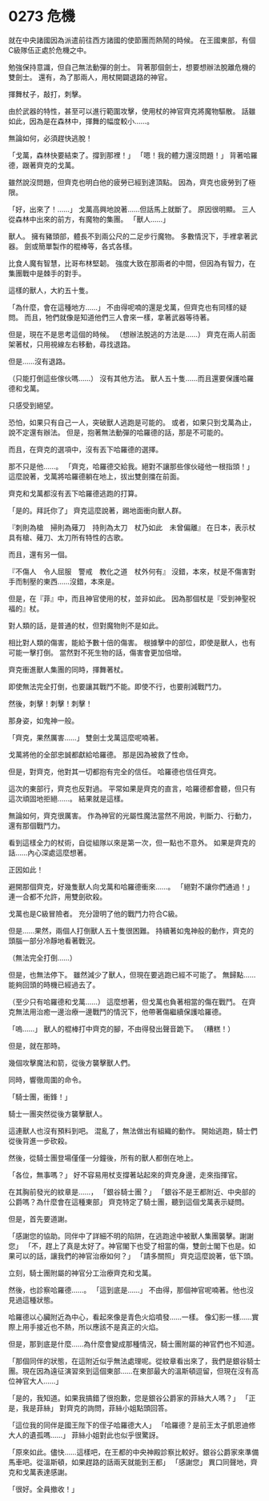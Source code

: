 # 0273 危機

就在中央諸國因為派遣前往西方諸國的使節團而熱鬧的時候。
在王國東部，有個C級隊伍正處於危機之中。

勉強保持意識，但自己無法動彈的劍士。
背著那個劍士，想要想辦法脫離危機的雙劍士。
還有，為了那兩人，用杖開闢退路的神官。

揮舞杖子，敲打，刺擊。

由於武器的特性，甚至可以進行範圍攻擊，使用杖的神官齊克將魔物驅散。
話雖如此，因為是在森林中，揮舞的幅度較小……。

無論如何，必須趕快逃脫！

「戈萬，森林快要結束了。撐到那裡！」
「嗯！我的體力還沒問題！」
背著哈羅德，跟著齊克的戈萬。

雖然說沒問題，但齊克也明白他的疲勞已經到達頂點。
因為，齊克也疲勞到了極限。

「好，出來了！……」
戈萬高興地說著……但話馬上就斷了。
原因很明顯。
三人從森林中出來的前方，有魔物的集團。
「獸人……」

獸人。
擁有豬頭部，體長不到兩公尺的二足步行魔物。
多數情況下，手裡拿著武器。
劍或簡單製作的棍棒等，各式各樣。

比食人魔有智慧，比哥布林堅韌。
強度大致在那兩者的中間，但因為有智力，在集團戰中是棘手的對手。

這樣的獸人，大約五十隻。

「為什麼，會在這種地方……」
不由得呢喃的還是戈萬，但齊克也有同樣的疑問。
而且，牠們就像是知道他們三人會來一樣，拿著武器等待著。

但是，現在不是思考這個的時候。
（想辦法脫逃的方法是……）
齊克在兩人前面架著杖，只用視線左右移動，尋找退路。

但是……沒有退路。

（只能打倒這些傢伙嗎……）
沒有其他方法。
獸人五十隻……而且還要保護哈羅德和戈萬。

只感受到絕望。

恐怕，如果只有自己一人，突破獸人逃跑是可能的。
或者，如果只到戈萬為止，說不定還有辦法。
但是，抱著無法動彈的哈羅德的話，那是不可能的。

而且，在齊克的選項中，沒有丟下哈羅德的選擇。

那不只是他……。
「齊克，哈羅德交給我。絕對不讓那些傢伙碰他一根指頭！」
這麼說著，戈萬將哈羅德躺在地上，拔出雙劍擋在前面。

齊克和戈萬都沒有丟下哈羅德逃跑的打算。

「是的。拜託你了」
齊克這麼說著，踢地面衝向獸人群。

『刺則為槍　掃則為薙刀　持則為太刀　杖乃如此　未曾偏離』
在日本，表示杖具有槍、薙刀、太刀所有特性的古歌。

而且，還有另一個。

『不傷人　令人屈服　警戒　教化之道　杖外何有』
沒錯，本來，杖是不傷害對手而制壓的東西……沒錯，本來是。

但是，在『菲』中，而且神官使用的杖，並非如此。
因為那個杖是『受到神聖祝福的』杖。

對人類的話，是普通的杖，但對魔物則不是如此。

相比對人類的傷害，能給予數十倍的傷害。
根據擊中的部位，即使是獸人，也有可能一擊打倒。
當然對不死生物的話，傷害會更加倍增。

齊克衝進獸人集團的同時，揮舞著杖。

即使無法完全打倒，也要讓其戰鬥不能。即使不行，也要削減戰鬥力。

然後，刺擊！刺擊！刺擊！

那身姿，如鬼神一般。

「齊克，果然厲害……」
雙劍士戈萬這麼呢喃著。

戈萬將他的全部忠誠都獻給哈羅德。
那是因為被救了性命。

但是，對齊克，他對其一切都抱有完全的信任。
哈羅德也信任齊克。

這次的東部行，齊克也反對過。
平常如果是齊克的直言，哈羅德都會聽，但只有這次頑固地拒絕……。
結果就是這樣。

無論如何，齊克很厲害。
作為神官的光屬性魔法當然不用說，判斷力、行動力，還有那個戰鬥力。

看到這樣全力的杖術，自從組隊以來是第一次，但一點也不意外。
如果是齊克的話……內心深處這麼想著。

正因如此！

避開那個齊克，好幾隻獸人向戈萬和哈羅德衝來……。
「絕對不讓你們通過！」
連一合都不允許，用雙劍砍殺。

戈萬也是C級冒險者。
充分證明了他的戰鬥力符合C級。

但是……果然，兩個人打倒獸人五十隻很困難。
持續著如鬼神般的動作，齊克的頭腦一部分冷靜地看著戰況。

（無法完全打倒……）

但是，也無法停下。
雖然減少了獸人，但現在要逃跑已經不可能了。
無歸點……能夠回頭的時機已經過去了。

（至少只有哈羅德和戈萬……）
這麼想著，但戈萬也負著相當的傷在戰鬥。
在齊克無法用治癒一邊治療一邊戰鬥的情況下，他帶著傷繼續保護哈羅德。

「嗚……」
獸人的棍棒打中齊克的腳，不由得發出聲音跪下。
（糟糕！）

但是，就在那時。

幾個攻擊魔法和箭，從後方襲擊獸人們。

同時，響徹周圍的命令。

「騎士團，衝鋒！」

騎士一團突然從後方襲擊獸人。

這連獸人也沒有預料到吧。
混亂了，無法做出有組織的動作。
開始逃跑，騎士們從後背進一步砍殺。

然後，從騎士團登場僅僅一分鐘後，所有的獸人都倒在地上。

「各位，無事嗎？」
好不容易用杖支撐著站起來的齊克身邊，走來指揮官。

在其胸前發光的紋章是……，
「銀谷騎士團？」
「銀谷不是王都附近、中央部的公爵嗎？為什麼會在這種東部」
齊克特定了騎士團，聽到這個戈萬表示疑問。

但是，首先要道謝。

「感謝您的協助。同伴中了詳細不明的陷阱，在逃跑途中被獸人集團襲擊。謝謝您」
「不，趕上了真是太好了。神官閣下也受了相當的傷，雙劍士閣下也是。如果可以的話，讓我們的神官治療如何？」
「請多關照」
齊克這麼說著，低下頭。

立刻，騎士團附屬的神官分工治療齊克和戈萬。

然後，也診察哈羅德……。
「這到底是……」
不由得，那個神官呢喃著。他也沒見過這種狀態。

哈羅德以心臟附近為中心，看起來像是青色火焰噴發……一樣。
像幻影一樣……實際上用手接近也不熱，所以應該不是真正的火焰。

但是，那到底是什麼……為什麼會變成那種情況，騎士團附屬的神官們也不知道。

「那個同伴的狀態，在這附近似乎無法處理呢。從紋章看出來了，我們是銀谷騎士團。現在因為遠征演習來到這個東部……在東部最大的溫斯頓逗留，但現在沒有高位神官大人……」

「是的，我知道。如果我搞錯了很抱歉，您是銀谷公爵家的菲絲大人嗎？」
「正是，我是菲絲」
對齊克的詢問，菲絲小姐點頭回答。

「這位我的同伴是國王陛下的侄子哈羅德大人」
「哈羅德？是前王太子凱恩迪修大人的遺孤嗎……」
菲絲小姐對此也似乎很驚訝。

「原來如此。儘快……這樣吧，在王都的中央神殿診察比較好。銀谷公爵家來準備馬車吧。從溫斯頓，如果趕路的話兩天就能到王都」
「感謝您」
異口同聲地，齊克和戈萬表達感謝。

「很好。全員撤收！」